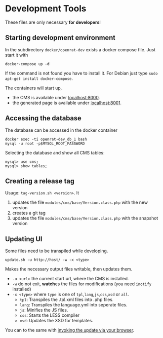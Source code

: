 # Development Tools

These files are only necessary **for developers**!
 
## Starting development environment

In the subdirectory `docker/openrat-dev` exists a docker compose file. Just start it with

`docker-compose up -d`

If the command is not found you have to install it. For Debian just type `sudo apt-get install docker-compose`.

The containers will start up,
- the CMS is available under [localhost:8000](http://localhost:8000).
- the generated page is available under [localhost:8001](http://localhost:8001).

## Accessing the database

The database can be accessed in the docker container

    docker exec -ti openrat-dev_db_1 bash
    mysql -u root -p$MYSQL_ROOT_PASSWORD

Selecting the database and show all CMS tables:

    mysql> use cms;
    mysql> show tables;

## Creating a release tag

Usage: `tag-version.sh <version>`. It

1. updates the file `modules/cms/base/Version.class.php` with the new version
2. creates a git tag
3. updates the file `modules/cms/base/Version.class.php` with the snapshot version


## Updating UI 

Some files need to be transpiled while developing.

`update.sh -u http://host/ -w -x <type>`

Makes the necessary output files writable, then updates them.

- `-u <url>` the current start url, where the CMS is installed.
- `-w` do not exit, **watch**es the files for modifications (you need `inotify` installed) 
- `-x <type>` where `type` is one of `tpl`,`lang`,`js`,`css`,`xsd` or `all`.
  - `tpl`: Transpiles the .tpl.xml files into .php files.
  - `lang`: Transpiles the language.yml into seperate files.
  - `js`: Minifies the JS files.
  - `css`: Starts the LESS compiler
  - `xsd`: Updates the XSD for templates.

You can to the same with [invoking the update via your browser](./update.php). 